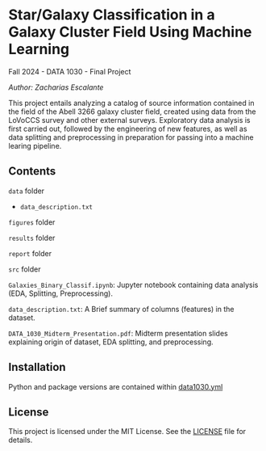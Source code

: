 # Star/Galaxy Classification in a Galaxy Cluster Field Using Machine Learning
Fall 2024 - DATA 1030 - Final Project

_Author: Zacharias Escalante_

This project entails analyzing a catalog of source information contained in the field of the Abell 3266 galaxy cluster field, created using data from the LoVoCCS survey and other external surveys. Exploratory data analysis is first carried out, followed by the engineering of new features, as well as data splitting and preprocessing in preparation for passing into a machine learing pipeline.

## Contents

`data` folder

* `data_description.txt`

`figures` folder

`results` folder

`report` folder

`src` folder


`Galaxies_Binary_Classif.ipynb`: Jupyter notebook containing data analysis (EDA, Splitting, Preprocessing).

`data_description.txt`: A Brief summary of columns (features) in the dataset.

`DATA_1030_Midterm_Presentation.pdf`: Midterm presentation slides explaining origin of dataset, EDA splitting, and preprocessing.


## Installation

Python and package versions are contained within [data1030.yml](data1030.yml)


## License

This project is licensed under the MIT License. See the [LICENSE](LICENSE.txt) file for details.
